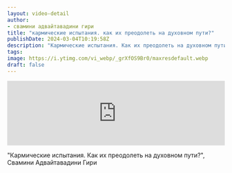 ```yaml
---
layout: video-detail
author:
- свамини адвайтавадини гири
title: "кармические испытания. как их преодолеть на духовном пути?"
publishDate: 2024-03-04T10:19:58Z
description: "Кармические испытания. Как их преодолеть на духовном пути?, Свамини Адвайтавадини Гири"
tags: 
image: https://i.ytimg.com/vi_webp/_grXfOS9Br0/maxresdefault.webp
draft: false
---
```


<iframe width="100%" src="https://www.youtube.com/embed/_grXfOS9Br0" frameborder="0" allowfullscreen=""></iframe> 

 "Кармические испытания. Как их преодолеть на духовном пути?", Свамини Адвайтавадини Гири

  

 